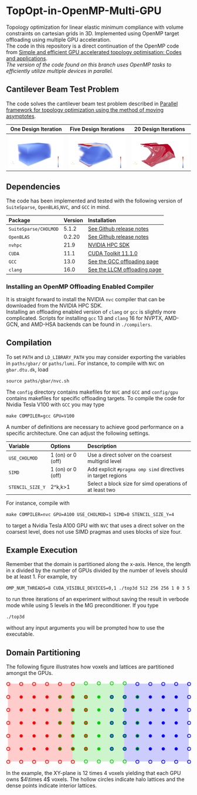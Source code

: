 # TopOpt-in-OpenMP-Multi-GPU
Topology optimization for linear elastic minimum compliance with volume constraints on cartesian grids in 3D. Implemented using OpenMP target offloading using multiple GPU acceleration.
<br>
The code in this repository is a direct continuation of the OpenMP code from [Simple and efficient GPU accelerated topology optimisation: Codes and applications](https://www.sciencedirect.com/science/article/pii/S0045782523001676).
<br>
*The version of the code found on this branch uses OpenMP tasks to efficiently utilize multiple devices in parallel.*
## Cantilever Beam Test Problem
The code solves the cantilever beam test problem described in [Parallel framework for topology optimization using the method of moving asymptotes](https://link.springer.com/article/10.1007/s00158-012-0869-2).

One Design Iteration       | Five Design Iterations    | 20 Design Iterations
:-------------------------:|:-------------------------:|:-------------------------:
![Numerical solution after one design iteration](figures/1_iteration.png) | ![Numerical solution after five design iterations](figures/5_iterations.png) | ![Numerical solution after 20 design iterations](figures/20_iterations.png)

## Dependencies
The code has been implemented and tested with the following version of `SuiteSparse`, `OpenBLAS`,`NVC`, and `GCC` in mind.

| **Package**           | **Version** | **Installation**                                                                                    |
| :---                  | :---        | :---                                                                                                |
| `SuiteSparse/CHOLMOD` | 5.1.2       | [See Github release notes](https://github.com/DrTimothyAldenDavis/SuiteSparse/releases/tag/v5.1.2)  |
| `OpenBLAS`            | 0.2.20      | [See Github release notes](https://github.com/xianyi/OpenBLAS/releases/tag/v0.2.20)                 |
| `nvhpc`               | 21.9        | [NVIDIA HPC SDK](https://developer.nvidia.com/nvidia-hpc-sdk-releases)                              |
| `CUDA`                | 11.1        | [CUDA Toolkit 11.1.0](https://developer.nvidia.com/cuda-11.1.0-download-archive?target_os=Linux)    |
| `GCC`                 | 13.0        | [See the GCC offloading page](https://gcc.gnu.org/wiki/Offloading)                                  |
| `clang`		| 16.0	      | [See the LLCM offloading page](https://openmp.llvm.org/SupportAndFAQ.html)			    |

### Installing an OpenMP Offloading Enabled Compiler
It is straight forward to install the NVIDIA `nvc` compiler that can be downloaded from the NVIDIA HPC SDK.<br>
Installing an offloading enabled version of `clang` or `gcc` is slightly more complicated. Scripts for installing `gcc` 13 and `clang` 16 for NVPTX, AMD-GCN, and AMD-HSA backends can be found in `./compilers`.

## Compilation
To set `PATH` and `LD_LIBRARY_PATH` you may consider exporting the variables in `paths/gbar/` or `paths/lumi`. For instance, to compile with `NVC` on `gbar.dtu.dk`, load
```{bash}
source paths/gbar/nvc.sh
```
The `config` directory contains makefiles for `NVC` and `GCC` and `config/gpu` contains makefiles for specific offloading targets. To compile the code for Nvidia Tesla V100 with `GCC` you may type
```{bash}
make COMPILER=gcc GPU=V100
```
A number of definitions are necessary to achieve good performance on a specific architecture. One can adjust the following settings.

| **Variable**            | **Options**       | **Description**                                               |
| :---                    | :---              | :---                                                          |
| `USE_CHOLMOD`           | 1 (on) or 0 (off) | Use a direct solver on the coarsest multigrid level           |
| `SIMD`                  | 1 (on) or 0 (off) | Add explicit `#pragma omp simd` directives in target regions  |
| `STENCIL_SIZE_Y`        | 2^k,k>1           | Select a block size for simd operations of at least two       |

For instance, compile with 
```{bash}
make COMPILER=nvc GPU=A100 USE_CHOLMOD=1 SIMD=0 STENCIL_SIZE_Y=4
```
to target a Nvidia Tesla A100 GPU with `NVC` that uses a direct solver on the coarsest level, does not use SIMD pragmas and uses blocks of size four.

## Example Execution
Remember that the domain is partitioned along the x-axis. Hence, the length in x divided by the number of GPUs divided by the number of levels should be at least 1. For example, try
```{bash}
OMP_NUM_THREADS=8 CUDA_VISIBLE_DEVICES=0,1 ./top3d 512 256 256 1 0 3 5
```
to run three iterations of an experiment without saving the result in verbode mode while using 5 levels in the MG preconditioner. If you type
```{bash}
./top3d
```
without any input arguments you will be prompted how to use the executable.

## Domain Partitioning
The following figure illustrates how voxels and lattices are partitioned amongst the GPUs. 
<p align="center">
  <img src="./figures/3gpu_partitioning.png" width="600," title="Partitioning of a 12 x 4 domain">
</p>
In the example, the XY-plane is 12 times 4 voxels yielding that each GPU owns $4\times 4$ voxels. The hollow circles indicate halo lattices and the dense points indicate interior lattices.
